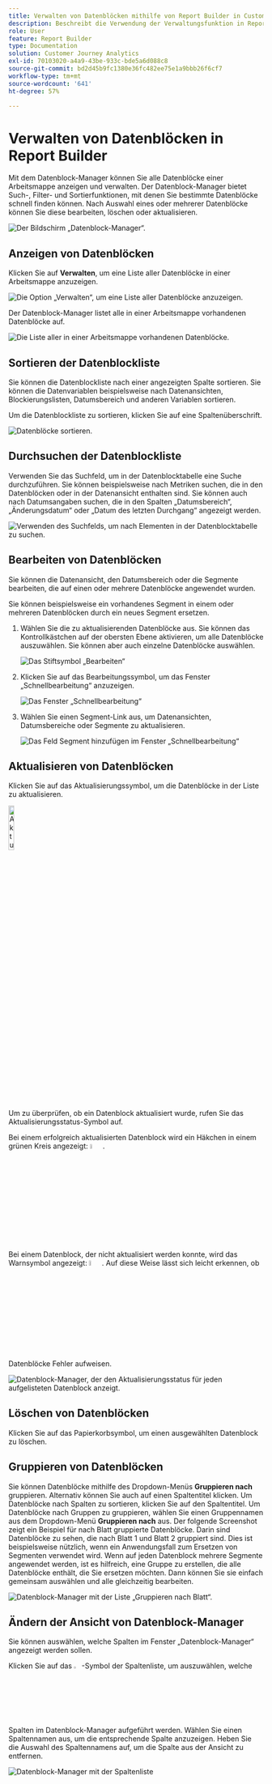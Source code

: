 ```yaml
---
title: Verwalten von Datenblöcken mithilfe von Report Builder in Customer Journey Analytics
description: Beschreibt die Verwendung der Verwaltungsfunktion in Report Builder
role: User
feature: Report Builder
type: Documentation
solution: Customer Journey Analytics
exl-id: 70103020-a4a9-43be-933c-bde5a6d088c8
source-git-commit: bd2d45b9fc1380e36fc482ee75e1a9bbb26f6cf7
workflow-type: tm+mt
source-wordcount: '641'
ht-degree: 57%

---
```


# Verwalten von Datenblöcken in Report Builder

Mit dem Datenblock-Manager können Sie alle Datenblöcke einer Arbeitsmappe anzeigen und verwalten. Der Datenblock-Manager bietet Such-, Filter- und Sortierfunktionen, mit denen Sie bestimmte Datenblöcke schnell finden können. Nach Auswahl eines oder mehrerer Datenblöcke können Sie diese bearbeiten, löschen oder aktualisieren.

![Der Bildschirm „Datenblock-Manager“.](./assets/image52.png)

## Anzeigen von Datenblöcken

Klicken Sie auf **Verwalten**, um eine Liste aller Datenblöcke in einer Arbeitsmappe anzuzeigen.


![Die Option „Verwalten“, um eine Liste aller Datenblöcke anzuzeigen.](./assets/image53.png)

Der Datenblock-Manager listet alle in einer Arbeitsmappe vorhandenen Datenblöcke auf. 

![Die Liste aller in einer Arbeitsmappe vorhandenen Datenblöcke.](./assets/image52.png)

## Sortieren der Datenblockliste

Sie können die Datenblockliste nach einer angezeigten Spalte sortieren. Sie können die Datenvariablen beispielsweise nach Datenansichten, Blockierungslisten, Datumsbereich und anderen Variablen sortieren.

Um die Datenblockliste zu sortieren, klicken Sie auf eine Spaltenüberschrift.

![Datenblöcke sortieren.](./assets/image54.png)

## Durchsuchen der Datenblockliste

Verwenden Sie das Suchfeld, um in der Datenblocktabelle eine Suche durchzuführen. Sie können beispielsweise nach Metriken suchen, die in den Datenblöcken oder in der Datenansicht enthalten sind. Sie können auch nach Datumsangaben suchen, die in den Spalten „Datumsbereich“, „Änderungsdatum“ oder „Datum des letzten Durchgang“ angezeigt werden.

![Verwenden des Suchfelds, um nach Elementen in der Datenblocktabelle zu suchen.](./assets/image55.png)

## Bearbeiten von Datenblöcken

Sie können die Datenansicht, den Datumsbereich oder die Segmente bearbeiten, die auf einen oder mehrere Datenblöcke angewendet wurden.

Sie können beispielsweise ein vorhandenes Segment in einem oder mehreren Datenblöcken durch ein neues Segment ersetzen.

1. Wählen Sie die zu aktualisierenden Datenblöcke aus. Sie können das Kontrollkästchen auf der obersten Ebene aktivieren, um alle Datenblöcke auszuwählen. Sie können aber auch einzelne Datenblöcke auswählen.

   ![Das Stiftsymbol „Bearbeiten“](./assets/image56.png)

1. Klicken Sie auf das Bearbeitungssymbol, um das Fenster „Schnellbearbeitung“ anzuzeigen.

   ![Das Fenster „Schnellbearbeitung“](./assets/image58.png)

1. Wählen Sie einen Segment-Link aus, um Datenansichten, Datumsbereiche oder Segmente zu aktualisieren.

   ![Das Feld Segment hinzufügen im Fenster „Schnellbearbeitung“](./assets/image59.png)

## Aktualisieren von Datenblöcken

Klicken Sie auf das Aktualisierungssymbol, um die Datenblöcke in der Liste zu aktualisieren.

<img src="./assets/refresh-icon.png" width="15%" alt="Aktualisierungssymbol"/>

Um zu überprüfen, ob ein Datenblock aktualisiert wurde, rufen Sie das Aktualisierungsstatus-Symbol auf.

Bei einem erfolgreich aktualisierten Datenblock wird ein Häkchen in einem grünen Kreis angezeigt: <img src="./assets/refresh-success.png" width="5%" alt="Grüner Kreis mit Häkchen"/>.

Bei einem Datenblock, der nicht aktualisiert werden konnte, wird das Warnsymbol angezeigt: <img src="./assets/refresh-failure.png" width="5%" alt="Rotes Dreieck mit Ausrufezeichen"/>. Auf diese Weise lässt sich leicht erkennen, ob Datenblöcke Fehler aufweisen.


![Datenblock-Manager, der den Aktualisierungsstatus für jeden aufgelisteten Datenblock anzeigt.](./assets/image512.png)

## Löschen von Datenblöcken

Klicken Sie auf das Papierkorbsymbol, um einen ausgewählten Datenblock zu löschen.

## Gruppieren von Datenblöcken

Sie können Datenblöcke mithilfe des Dropdown-Menüs **Gruppieren nach** gruppieren. Alternativ können Sie auch auf einen Spaltentitel klicken. Um Datenblöcke nach Spalten zu sortieren, klicken Sie auf den Spaltentitel. Um Datenblöcke nach Gruppen zu gruppieren, wählen Sie einen Gruppennamen aus dem Dropdown-Menü **Gruppieren nach** aus. Der folgende Screenshot zeigt ein Beispiel für nach Blatt gruppierte Datenblöcke. Darin sind Datenblöcke zu sehen, die nach Blatt 1 und Blatt 2 gruppiert sind.  Dies ist beispielsweise nützlich, wenn ein Anwendungsfall zum Ersetzen von Segmenten verwendet wird. Wenn auf jeden Datenblock mehrere Segmente angewendet werden, ist es hilfreich, eine Gruppe zu erstellen, die alle Datenblöcke enthält, die Sie ersetzen möchten. Dann können Sie sie einfach gemeinsam auswählen und alle gleichzeitig bearbeiten.

![Datenblock-Manager mit der Liste „Gruppieren nach Blatt“.](./assets/group-data-blocks.png)

## Ändern der Ansicht von Datenblock-Manager

Sie können auswählen, welche Spalten im Fenster „Datenblock-Manager“ angezeigt werden sollen.


Klicken Sie auf das <img src="./assets/image515.png" width="3%" alt="Symbol für Spaltenliste"/>-Symbol der Spaltenliste, um auszuwählen, welche Spalten im Datenblock-Manager aufgeführt werden. Wählen Sie einen Spaltennamen aus, um die entsprechende Spalte anzuzeigen. Heben Sie die Auswahl des Spaltennamens auf, um die Spalte aus der Ansicht zu entfernen.

![Datenblock-Manager mit der Spaltenliste](./assets/image516.png)
